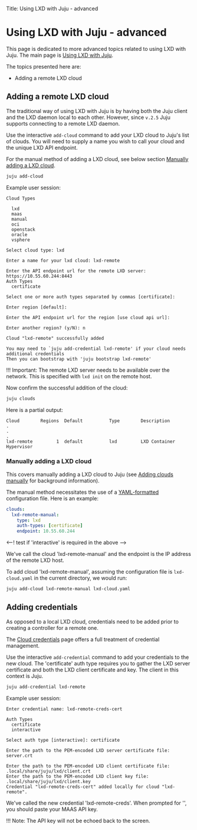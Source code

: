 Title: Using LXD with Juju - advanced

# Using LXD with Juju - advanced

This page is dedicated to more advanced topics related to using LXD with Juju.
The main page is [Using LXD with Juju][clouds-lxd].

The topics presented here are:

 - Adding a remote LXD cloud

## Adding a remote LXD cloud

The traditional way of using LXD with Juju is by having both the Juju client
and the LXD daemon local to each other. However, since `v.2.5` Juju supports
connecting to a remote LXD daemon.

Use the interactive `add-cloud` command to add your LXD cloud to Juju's list
of clouds. You will need to supply a name you wish to call your cloud and the
unique LXD API endpoint.

For the manual method of adding a LXD cloud, see below section
[Manually adding a LXD cloud][#clouds-lxd-manual].

```bash
juju add-cloud
```

Example user session:

```no-highlight
Cloud Types

  lxd
  maas
  manual
  oci
  openstack
  oracle
  vsphere

Select cloud type: lxd

Enter a name for your lxd cloud: lxd-remote

Enter the API endpoint url for the remote LXD server: https://10.55.60.244:8443                                                                                                   
Auth Types
  certificate

Select one or more auth types separated by commas [certificate]: 

Enter region [default]: 

Enter the API endpoint url for the region [use cloud api url]: 

Enter another region? (y/N): n

Cloud "lxd-remote" successfully added

You may need to `juju add-credential lxd-remote' if your cloud needs additional credentials
Then you can bootstrap with 'juju bootstrap lxd-remote'
```

!!! Important:
    The remote LXD server needs to be available over the network. This is
    specified with `lxd init` on the remote host.

Now confirm the successful addition of the cloud:

```bash
juju clouds
```

Here is a partial output:

```no-highlight
Cloud        Regions  Default          Type        Description
.
.
.
lxd-remote         1  default          lxd         LXD Container Hypervisor
```

### Manually adding a LXD cloud

This covers manually adding a LXD cloud to Juju (see
[Adding clouds manually][clouds-adding-manually] for background information).

The manual method necessitates the use of a [YAML-formatted][yaml]
configuration file. Here is an example:

```yaml
clouds:
  lxd-remote-manual:
    type: lxd
    auth-types: [certificate]
    endpoint: 10.55.60.244
```

<--! test if 'interactive' is required in the above -->

We've call the cloud 'lxd-remote-manual' and the endpoint is the IP address of
the remote LXD host.

To add cloud 'lxd-remote-manual', assuming the configuration file is
`lxd-cloud.yaml` in the current directory, we would run:

```bash
juju add-cloud lxd-remote-manual lxd-cloud.yaml
```

## Adding credentials

As opposed to a local LXD cloud, credentials need to be added prior to creating
a controller for a remote one.

The [Cloud credentials][credentials] page offers a full treatment of credential
management.

Use the interactive `add-credential` command to add your credentials to the new
cloud. The 'certificate' auth type requires you to gather the LXD server
certificate and both the LXD client certificate and key. The client in this
context is Juju.

```bash
juju add-credential lxd-remote
```

Example user session:

```no-highlight
Enter credential name: lxd-remote-creds-cert

Auth Types
  certificate
  interactive

Select auth type [interactive]: certificate

Enter the path to the PEM-encoded LXD server certificate file: server.crt

Enter the path to the PEM-encoded LXD client certificate file: .local/share/juju/lxd/client.crt                                                                                   
Enter the path to the PEM-encoded LXD client key file: .local/share/juju/lxd/client.key                                                                                           
Credential "lxd-remote-creds-cert" added locally for cloud "lxd-remote".
```

We've called the new credential 'lxd-remote-creds'. When prompted for
'', you should paste your MAAS API key.

!!! Note:
    The API key will not be echoed back to the screen.

<!-- LINKS -->

[yaml]: http://www.yaml.org/spec/1.2/spec.html
[clouds-lxd]: ./clouds-LXD
[#clouds-lxd-manual]: #manually-adding-a-lxd-cloud
[controllers-creating]: ./controllers-creating.md
[clouds-adding-manually]: ./clouds.md#adding-clouds-manually
[credentials]: ./credentials.md
